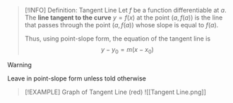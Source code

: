 
> [!INFO] Definition: Tangent Line
> Let $f$ be a function differentiable at $a$. The **line tangent to the curve** $y=f(x)$ at the point $(a,f(a))$ is the line that passes through the point $(a,f(a))$ whose slope is equal to $f(a)$.
> 
> Thus, using point-slope form, the equation of the tangent line is $$y-y_{0}=m(x-x_{0})$$

> [!WARNING]
> Leave in point-slope form unless told otherwise

> [!EXAMPLE] Graph of Tangent Line (red)
> ![[Tangent Line.png]]

